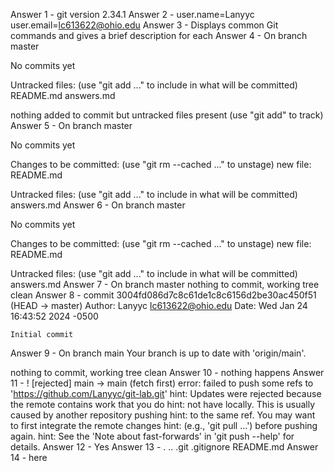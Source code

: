 Answer 1 - git version 2.34.1
Answer 2 - user.name=Lanyyc user.email=lc613622@ohio.edu
Answer 3 - Displays common Git commands and gives a brief description for each
Answer 4 - On branch master

No commits yet

Untracked files:
  (use "git add <file>..." to include in what will be committed)
	README.md
	answers.md

nothing added to commit but untracked files present (use "git add" to track)
Answer 5 - On branch master

No commits yet

Changes to be committed:
  (use "git rm --cached <file>..." to unstage)
	new file:   README.md

Untracked files:
  (use "git add <file>..." to include in what will be committed)
	answers.md
Answer 6 - On branch master

No commits yet

Changes to be committed:
  (use "git rm --cached <file>..." to unstage)
	new file:   README.md

Untracked files:
  (use "git add <file>..." to include in what will be committed)
	answers.md
Answer 7 - On branch master
nothing to commit, working tree clean
Answer 8 - commit 3004fd086d7c8c61de1c8c6156d2be30ac450f51 (HEAD -> master)
Author: Lanyyc <lc613622@ohio.edu>
Date:   Wed Jan 24 16:43:52 2024 -0500

    Initial commit
Answer 9 -  On branch main
Your branch is up to date with 'origin/main'.

nothing to commit, working tree clean
Answer 10 - nothing happens
Answer 11 -  ! [rejected]        main -> main (fetch first)
error: failed to push some refs to 'https://github.com/Lanyyc/git-lab.git'
hint: Updates were rejected because the remote contains work that you do
hint: not have locally. This is usually caused by another repository pushing
hint: to the same ref. You may want to first integrate the remote changes
hint: (e.g., 'git pull ...') before pushing again.
hint: See the 'Note about fast-forwards' in 'git push --help' for details.
Answer 12 - Yes
Answer 13 - .  ..  .git  .gitignore  README.md
Answer 14 - here